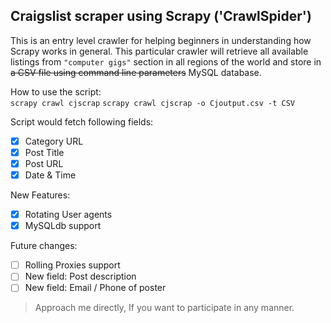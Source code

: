 ## Craigslist scraper using Scrapy ('CrawlSpider')

This is an entry level crawler for helping beginners in understanding how Scrapy works in general. This particular crawler will retrieve all available listings from `"computer gigs"` section in all regions of the world and store in ~~a CSV file using command line parameters~~ MySQL database.

How to use the script:<br>
`scrapy crawl cjscrap`
`scrapy crawl cjscrap -o Cjoutput.csv -t CSV`

Script would fetch following fields:
- [x] Category URL
- [x] Post Title
- [x] Post URL
- [x] Date & Time

New Features:
- [x] Rotating User agents
- [x] MySQLdb support

Future changes:
- [ ] Rolling Proxies support
- [ ] New field: Post description
- [ ] New field: Email / Phone of poster

> Approach me directly, If you want to participate in any manner.
